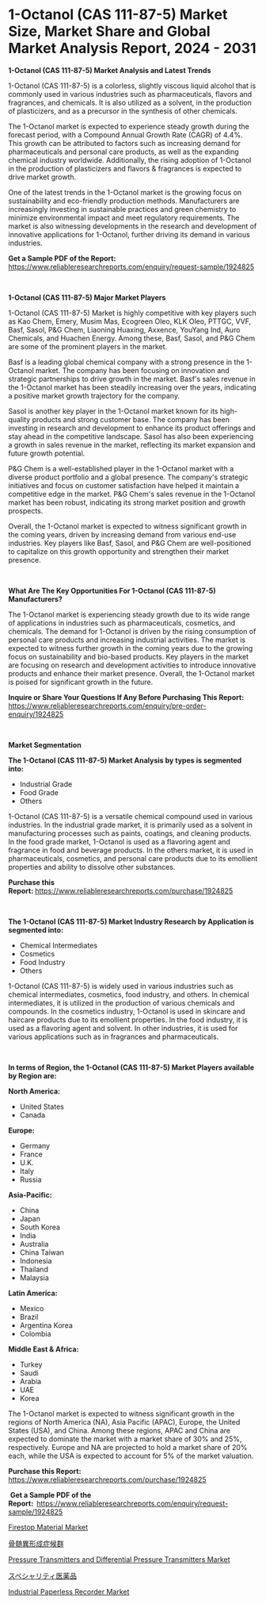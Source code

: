 <p><h1>1-Octanol (CAS 111-87-5) Market Size, Market Share and Global Market Analysis Report, 2024 - 2031</h1></p><p><strong>1-Octanol (CAS 111-87-5) Market Analysis and Latest Trends</strong></p>
<p><p>1-Octanol (CAS 111-87-5) is a colorless, slightly viscous liquid alcohol that is commonly used in various industries such as pharmaceuticals, flavors and fragrances, and chemicals. It is also utilized as a solvent, in the production of plasticizers, and as a precursor in the synthesis of other chemicals.</p><p>The 1-Octanol market is expected to experience steady growth during the forecast period, with a Compound Annual Growth Rate (CAGR) of 4.4%. This growth can be attributed to factors such as increasing demand for pharmaceuticals and personal care products, as well as the expanding chemical industry worldwide. Additionally, the rising adoption of 1-Octanol in the production of plasticizers and flavors & fragrances is expected to drive market growth.</p><p>One of the latest trends in the 1-Octanol market is the growing focus on sustainability and eco-friendly production methods. Manufacturers are increasingly investing in sustainable practices and green chemistry to minimize environmental impact and meet regulatory requirements. The market is also witnessing developments in the research and development of innovative applications for 1-Octanol, further driving its demand in various industries.</p></p>
<p><strong>Get a Sample PDF of the Report:&nbsp;</strong> <a href="https://www.reliableresearchreports.com/enquiry/request-sample/1924825">https://www.reliableresearchreports.com/enquiry/request-sample/1924825</a></p>
<p>&nbsp;</p>
<p><strong>1-Octanol (CAS 111-87-5) Major Market Players</strong></p>
<p><p>1-Octanol (CAS 111-87-5) Market is highly competitive with key players such as Kao Chem, Emery, Musim Mas, Ecogreen Oleo, KLK Oleo, PTTGC, VVF, Basf, Sasol, P&G Chem, Liaoning Huaxing, Axxence, YouYang Ind, Auro Chemicals, and Huachen Energy. Among these, Basf, Sasol, and P&G Chem are some of the prominent players in the market.</p><p>Basf is a leading global chemical company with a strong presence in the 1-Octanol market. The company has been focusing on innovation and strategic partnerships to drive growth in the market. Basf's sales revenue in the 1-Octanol market has been steadily increasing over the years, indicating a positive market growth trajectory for the company.</p><p>Sasol is another key player in the 1-Octanol market known for its high-quality products and strong customer base. The company has been investing in research and development to enhance its product offerings and stay ahead in the competitive landscape. Sasol has also been experiencing a growth in sales revenue in the market, reflecting its market expansion and future growth potential.</p><p>P&G Chem is a well-established player in the 1-Octanol market with a diverse product portfolio and a global presence. The company's strategic initiatives and focus on customer satisfaction have helped it maintain a competitive edge in the market. P&G Chem's sales revenue in the 1-Octanol market has been robust, indicating its strong market position and growth prospects.</p><p>Overall, the 1-Octanol market is expected to witness significant growth in the coming years, driven by increasing demand from various end-use industries. Key players like Basf, Sasol, and P&G Chem are well-positioned to capitalize on this growth opportunity and strengthen their market presence.</p></p>
<p>&nbsp;</p>
<p><strong>What Are The Key Opportunities For 1-Octanol (CAS 111-87-5) Manufacturers?</strong></p>
<p><p>The 1-Octanol market is experiencing steady growth due to its wide range of applications in industries such as pharmaceuticals, cosmetics, and chemicals. The demand for 1-Octanol is driven by the rising consumption of personal care products and increasing industrial activities. The market is expected to witness further growth in the coming years due to the growing focus on sustainability and bio-based products. Key players in the market are focusing on research and development activities to introduce innovative products and enhance their market presence. Overall, the 1-Octanol market is poised for significant growth in the future.</p></p>
<p><strong>Inquire or Share Your Questions If Any Before Purchasing This Report:</strong> <a href="https://www.reliableresearchreports.com/enquiry/pre-order-enquiry/1924825">https://www.reliableresearchreports.com/enquiry/pre-order-enquiry/1924825</a></p>
<p>&nbsp;</p>
<p><strong>Market Segmentation</strong></p>
<p><strong>The 1-Octanol (CAS 111-87-5) Market Analysis by types is segmented into:</strong></p>
<p><ul><li>Industrial Grade</li><li>Food Grade</li><li>Others</li></ul></p>
<p><p>1-Octanol (CAS 111-87-5) is a versatile chemical compound used in various industries. In the industrial grade market, it is primarily used as a solvent in manufacturing processes such as paints, coatings, and cleaning products. In the food grade market, 1-Octanol is used as a flavoring agent and fragrance in food and beverage products. In the others market, it is used in pharmaceuticals, cosmetics, and personal care products due to its emollient properties and ability to dissolve other substances.</p></p>
<p><strong>Purchase this Report:&nbsp;</strong><a href="https://www.reliableresearchreports.com/purchase/1924825">https://www.reliableresearchreports.com/purchase/1924825</a></p>
<p>&nbsp;</p>
<p><strong>The 1-Octanol (CAS 111-87-5) Market Industry Research by Application is segmented into:</strong></p>
<p><ul><li>Chemical Intermediates</li><li>Cosmetics</li><li>Food Industry</li><li>Others</li></ul></p>
<p><p>1-Octanol (CAS 111-87-5) is widely used in various industries such as chemical intermediates, cosmetics, food industry, and others. In chemical intermediates, it is utilized in the production of various chemicals and compounds. In the cosmetics industry, 1-Octanol is used in skincare and haircare products due to its emollient properties. In the food industry, it is used as a flavoring agent and solvent. In other industries, it is used for various applications such as in fragrances and pharmaceuticals.</p></p>
<p>&nbsp;</p>
<p><strong>In terms of Region, the 1-Octanol (CAS 111-87-5) Market Players available by Region are:</strong></p>
<p>
    <p> <strong> North America: </strong>
        <ul>
            <li>United States</li>
            <li>Canada</li>
        </ul>
        </p> 
    <p> <strong> Europe: </strong>
        <ul>
            <li>Germany</li>
            <li>France</li>
            <li>U.K.</li>
            <li>Italy</li>
            <li>Russia</li>
        </ul>
        </p> 
    <p> <strong> Asia-Pacific: </strong>
        <ul>
            <li>China</li>
            <li>Japan</li>
            <li>South Korea</li>
            <li>India</li>
            <li>Australia</li>
            <li>China Taiwan</li>
            <li>Indonesia</li>
            <li>Thailand</li>
            <li>Malaysia</li>
        </ul>
        </p> 
    <p> <strong> Latin America: </strong>
        <ul>
            <li>Mexico</li>
            <li>Brazil</li>
            <li>Argentina Korea</li>
            <li>Colombia</li>
        </ul>
        </p> 
    <p> <strong> Middle East & Africa: </strong>
        <ul>
            <li>Turkey</li>
            <li>Saudi</li>
            <li>Arabia</li>
            <li>UAE</li>
            <li>Korea</li>
        </ul>
    </p>
    </p>
<p><p>The 1-Octanol market is expected to witness significant growth in the regions of North America (NA), Asia Pacific (APAC), Europe, the United States (USA), and China. Among these regions, APAC and China are expected to dominate the market with a market share of 30% and 25%, respectively. Europe and NA are projected to hold a market share of 20% each, while the USA is expected to account for 5% of the market valuation.</p></p>
<p><strong>Purchase this Report: </strong><a href="https://www.reliableresearchreports.com/purchase/1924825">https://www.reliableresearchreports.com/purchase/1924825</a></p>
<p>&nbsp;<strong>Get a Sample PDF of the Report:&nbsp;&nbsp;</strong><a href="https://www.reliableresearchreports.com/enquiry/request-sample/1924825">https://www.reliableresearchreports.com/enquiry/request-sample/1924825</a></p>
<p><strong></strong></p>
<p><p><a href="https://view.publitas.com/reportprime-1/firestop-material-market-research-report-forecasted-for-period-from-2024-2031-by-market-type-market-application-and-region/">Firestop Material Market</a></p><p><a href="https://medium.com/@alvaradolanezhpnoeeozz2ue/%E9%AA%A8%E9%AB%84%E7%95%B0%E5%BD%A2%E6%88%90%E7%97%87%E5%80%99%E7%BE%A4%E5%B8%82%E5%A0%B4-2031%E5%B9%B4%E3%81%BE%E3%81%A7%E3%81%AE%E3%83%88%E3%83%AC%E3%83%B3%E3%83%89-%E4%BA%88%E6%B8%AC-%E7%AB%B6%E4%BA%89%E5%88%86%E6%9E%90-981c103ee50a">骨髄異形成症候群</a></p><p><a href="https://simplistic-meeting-7ee.notion.site/Decoding-the-Pressure-Transmitters-and-Differential-Pressure-Transmitters-Market-A-Deep-Dive-into-t-543b40bff5a34471abd731f73d6d8a8a">Pressure Transmitters and Differential Pressure Transmitters Market</a></p><p><a href="https://medium.com/@skylardaniel70/%E7%89%B9%E6%AE%8A%E5%8C%BB%E8%96%AC%E5%93%81%E5%B8%82%E5%A0%B4%E3%81%AE%E5%88%86%E6%9E%90%E3%81%A82024%E5%B9%B4%E3%81%8B%E3%82%892031%E5%B9%B4%E3%81%BE%E3%81%A7%E3%81%AE%E8%A6%8F%E6%A8%A1%E4%BA%88%E6%B8%AC-c04623d730ca">スペシャリティ医薬品</a></p><p><a href="https://fuschia-pecorino-a6d.notion.site/Industrial-Paperless-Recorder-Market-Analysis-and-Market-Size-Global-Industry-Overview-Market-Segm-d797d861e4274cd78c0f3b8c4a6c55ef">Industrial Paperless Recorder Market</a></p></p>
